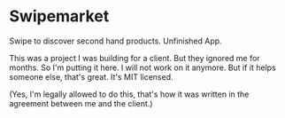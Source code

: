 # Swipemarket

Swipe to discover second hand products. Unfinished App.

This was a project I was building for a client. But they ignored me for months. So I'm putting it here. I will not work on it anymore. But if it helps someone else, that's great. It's MIT licensed.

(Yes, I'm legally allowed to do this, that's how it was written in the agreement between me and the client.)

